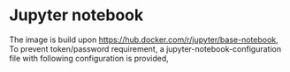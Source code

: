 # Jupyter notebook

The image is build upon https://hub.docker.com/r/jupyter/base-notebook,
To prevent token/password requirement, a jupyter-notebook-configuration file with following configuration is provided,

